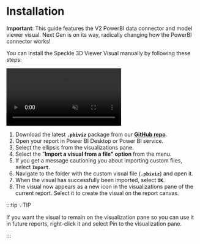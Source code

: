 # Installation

<div class="banner-ribbon">
  <span><b>Important</b>: This guide features the V2 PowerBI data connector and model viewer visual.</span>
  <span class="next-gen">Next Gen is on its way, radically changing how the PowerBI connector works!</span>
</div>

You can install the Speckle 3D Viewer Visual manually by following these steps:

<video autoplay muted loop>
  <source src="./img-powerbi-visual/8-installing-3d-viewer-visual.mp4" type="video/mp4">
  Your browser does not support the video tag.
</video>

1. Download the latest **`.pbiviz`** package from our **[GitHub repo](https://github.com/specklesystems/speckle-powerbi-visuals/releases)**.
2. Open your report in Power BI Desktop or Power BI service.
3. Select the ellipsis from the visualizations pane.
4. Select the ”**Import a visual from a file" option** from the menu.
5. If you get a message cautioning you about importing custom files, select **`Import`**.
6. Navigate to the folder with the custom visual file (**`.pbiviz`**) and open it.
7. When the visual has successfully been imported, select **`OK`**.
8. The visual now appears as a new icon in the visualizations pane of the current report. Select it to create the visual on the report canvas.

:::tip 💡TIP

If you want the visual to remain on the visualization pane so you can use it in future reports, right-click it and select Pin to the visualization pane.

:::
